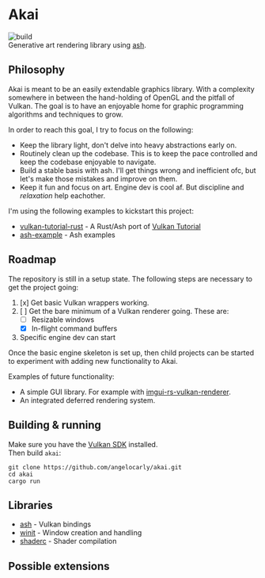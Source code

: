 # Akai
![build](https://github.com/angelocarly/lov/actions/workflows/rust.yml/badge.svg)  
Generative art rendering library using [ash](https://github.com/ash-rs/ash).

## Philosophy

Akai is meant to be an easily extendable graphics library. With a complexity somewhere in between the hand-holding of OpenGL and the pitfall of Vulkan.
The goal is to have an enjoyable home for graphic programming algorithms and techniques to grow.

In order to reach this goal, I try to focus on the following:
- Keep the library light, don't delve into heavy abstractions early on.
- Routinely clean up the codebase. This is to keep the pace controlled and keep the codebase enjoyable to navigate.
- Build a stable basis with ash. I'll get things wrong and inefficient ofc, but let's make those mistakes and improve on them.
- Keep it fun and focus on art. Engine dev is cool af. But discipline and *relaxation* help eachother.

I'm using the following examples to kickstart this project:
- [vulkan-tutorial-rust](https://github.com/unknownue/vulkan-tutorial-rust) - A Rust/Ash port of [Vulkan Tutorial](https://vulkan-tutorial.com/)
- [ash-example](https://github.com/ash-rs/ash/blob/master/ash-examples/src/lib.rs) - Ash examples

## Roadmap

The repository is still in a setup state. The following steps are necessary to get the project going:

1. [x] Get basic Vulkan wrappers working.
2. [ ] Get the bare minimum of a Vulkan renderer going. These are:
   - [ ] Resizable windows
   - [x] In-flight command buffers
3. Specific engine dev can start
 
Once the basic engine skeleton is set up, then child projects can be started to experiment with adding new functionality to Akai.

Examples of future functionality:
- A simple GUI library. For example with [imgui-rs-vulkan-renderer](https://github.com/adrien-ben/imgui-rs-vulkan-renderer).
- An integrated deferred rendering system.

## Building & running

Make sure you have the [Vulkan SDK](https://vulkan.lunarg.com) installed.  
Then build `akai`:
```
git clone https://github.com/angelocarly/akai.git
cd akai
cargo run
```

## Libraries
- [ash](https://github.com/ash-rs/ash) - Vulkan bindings
- [winit](https://github.com/rust-windowing/winit) - Window creation and handling
- [shaderc](https://github.com/google/shaderc-rs) - Shader compilation

## Possible extensions

